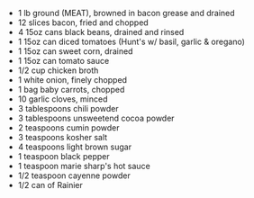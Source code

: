 - 1 lb ground (MEAT), browned in bacon grease and drained
- 12 slices bacon, fried and chopped
- 4 15oz cans black beans, drained and rinsed
- 1 15oz can diced tomatoes (Hunt's w/ basil, garlic & oregano)
- 1 15oz can sweet corn, drained
- 1 15oz can tomato sauce
- 1/2 cup chicken broth
- 1 white onion, finely chopped
- 1 bag baby carrots, chopped
- 10 garlic cloves, minced
- 3 tablespoons chili powder
- 3 tablespoons unsweetend cocoa powder
- 2 teaspoons cumin powder
- 3 teaspoons kosher salt
- 4 teaspoons light brown sugar
- 1 teaspoon black pepper
- 1 teaspoon marie sharp's hot sauce
- 1/2 teaspoon cayenne powder
- 1/2 can of Rainier
